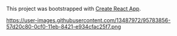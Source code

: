 This project was bootstrapped with [Create React App](https://github.com/facebook/create-react-app).

https://user-images.githubusercontent.com/13487972/95783856-57d20c80-0cf0-11eb-8421-e934cfac25f7.png
